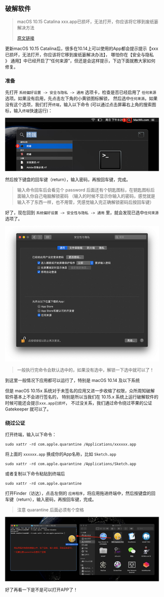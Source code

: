 ## 破解软件

> macOS 10.15 Catalina xxx.app已损坏，无法打开，你应该将它移到废纸篓解决方法
> 
> [原文链接](https://macwk.com/article/mac-catalina-1015-file-damage)

更新macOS 10.15 Catalina后，很多在10.14上可以使用的App都会提示提示【xxx已损坏，无法打开，你应该将它移到废纸篓解决办法】，
哪怕你在【安全与隐私 》 通用】中已经开启了“任何来源”，但还是会这样提示，下边下面就教大家如何修复。

### 准备

先打开 `系统偏好设置 -> 安全与隐私 -> 通用` 选项卡，检查是否已经启用了 `任何来源` 选项。如果没有启用，先点击左下角的小黄锁图标解锁，
然后选中`任何来源`。如果没有这个选项，我们打开`终端`，输入以下命令 (可以通过点击屏幕右上角的搜索图标，输入`终端`快速运行)：

![打开终端](../img/mac-catalina-10.15-file-damage-02.jpg)

然后按下键盘的回车键（return），输入密码，再按回车键，完成。

> 输入命令回车后会看见个 password 后面还有个钥匙图标，在钥匙图标后面输入你自己电脑解锁密码
>（输入的时候不显示你输入的密码，感觉就是输入不了东西一样，也不用管，凭感觉输入完正确解锁密码后按回车键）

好了，现在回到 `系统偏好设置 -> 安全性与隐私 -> 通用` 里，就会发现已选中`任何来源`选项了。

![开启任何来源](../img/mac-catalina-10.15-file-damage-01.png)

> 一般执行完命令会默认选中的，如果没有选中，解锁一下选中就可以了！

到这里一般情况下应用都可以运行了，特别是 macOS 10.14 及以下系统

但是 macOS 10.15x 系统对于未签名的应用又进一步收缩了权限，众所周知破解软件基本上不会进行签名的，
特别是所以当我们在 10.15.x 系统上运行破解软件的时候可能还会提示`xxx.app已损坏`，
不过没关系，我们通过命令绕过苹果的公证 Gatekeeper 就可以了。

### 绕过公证

打开终端，输入以下命令：

```shell script
sudo xattr -rd com.apple.quarantine /Applications/xxxxxx.app
```

将上面的 `xxxxxx.app` 换成你的App名称，比如 `Sketch.app`

```shell script
sudo xattr -rd com.apple.quarantine /Applications/Sketch.app
```

或者复制以下命令粘贴到终端后

```shell script
sudo xattr -rd com.apple.quarantine 
```

打开Finder（访达），点击左侧的 `应用程序`，将应用拖进终端中，然后按键盘的回车键（return），输入密码，再按回车键，完成。

> 注意 quarantine 后面必须有个空格

![拖动app到终端](../img/mac-catalina-10.15-file-damage-03.jpg)

好了再看一下是不是可以打开APP了！